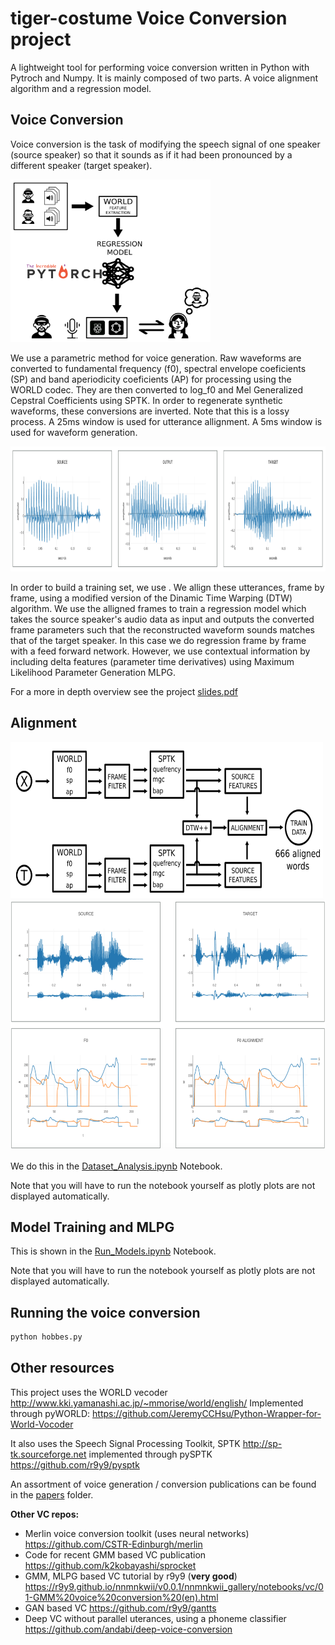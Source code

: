 # tiger-costume Voice Conversion project

A lightweight tool for performing voice conversion written in Python
with Pytroch and Numpy. It is mainly composed
of two parts. A voice alignment algorithm and a regression model.

## Voice Conversion

Voice conversion is the task of modifying the speech signal of one speaker
(source speaker) so that it sounds as if it had been pronounced by a different speaker (target speaker).

<img src="images/overview_schematic.png" width="320" height="260" />

We use a parametric method for voice generation. Raw waveforms are converted to
fundamental frequency (f0), spectral envelope coeficients (SP) and band aperiodicity coeficients (AP) for processing
using the WORLD codec. They are then converted to log_f0 and Mel Generalized Cepstral Coefficients
using SPTK. In order to regenerate synthetic waveforms, these conversions
are inverted. Note that this is a lossy process.
A 25ms window is used for utterance allignment. A 5ms window is used for waveform generation.

<img src="images/waveforms.png" width="1000" height="200" />

In order to build a training set, we use  . We allign these utterances, frame
by frame, using a modified version of the Dinamic Time Warping (DTW) algorithm.
We use the alligned frames to train a regression model which takes the source speaker's
audio data as input and outputs the converted frame parameters such that the
reconstructed waveform sounds matches that of the target speaker.
In this case we do regression frame by frame with a feed forward network.
However, we use contextual information by including delta features
(parameter time derivatives) using Maximum Likelihood Parameter Generation MLPG.

For a more in depth overview see the project <a href="slides.pdf" download>slides.pdf</a>

## Alignment

<img src="images/generate_train_data.png" width="500" height="250" />

<img src="images/fo_alignment.png" width="600" height="400" />

We do this in the [Dataset_Analysis.ipynb](https://github.com/JavierAntoran/tiger-costume/blob/master/Notebooks/Dataset%20Analysis.ipynb) Notebook.

Note that you will have to run the notebook yourself as plotly plots are not displayed automatically.
## Model Training and MLPG

This is shown in the [Run_Models.ipynb](https://github.com/JavierAntoran/tiger-costume/blob/master/Notebooks/Run_Models.ipynb) Notebook.

Note that you will have to run the notebook yourself as plotly plots are not displayed automatically.
## Running the voice conversion

```bash
python hobbes.py
```


## Other resources

This project uses the WORLD vecoder http://www.kki.yamanashi.ac.jp/~mmorise/world/english/
Implemented through pyWORLD: https://github.com/JeremyCCHsu/Python-Wrapper-for-World-Vocoder

It also uses the Speech Signal Processing Toolkit, SPTK http://sp-tk.sourceforge.net implemented through pySPTK https://github.com/r9y9/pysptk

An assortment of voice generation / conversion publications can be found
in the [papers](https://github.com/JavierAntoran/tiger-costume/tree/master/papers) folder.

**Other VC repos:**
* Merlin voice conversion toolkit (uses neural networks) https://github.com/CSTR-Edinburgh/merlin
* Code for recent GMM based VC publication https://github.com/k2kobayashi/sprocket
* GMM, MLPG based VC tutorial by r9y9 (**very good**) https://r9y9.github.io/nnmnkwii/v0.0.1/nnmnkwii_gallery/notebooks/vc/01-GMM%20voice%20conversion%20(en).html
* GAN based VC https://github.com/r9y9/gantts
* Deep VC without parallel uterances, using a phoneme classifier https://github.com/andabi/deep-voice-conversion


